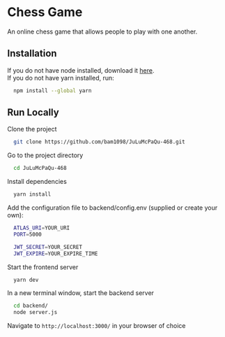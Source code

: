 # Chess Game

An online chess game that allows people to play with one another.

## Installation

If you do not have node installed, download it [here](https://nodejs.org/en/download/).
<br />
If you do not have yarn installed, run:

```bash
  npm install --global yarn
```

## Run Locally

Clone the project

```bash
  git clone https://github.com/bam1098/JuLuMcPaQu-468.git
```

Go to the project directory

```bash
  cd JuLuMcPaQu-468
```

Install dependencies

```bash
  yarn install
```

Add the configuration file to backend/config.env (supplied or create your own):

```bash
  ATLAS_URI=YOUR_URI
  PORT=5000

  JWT_SECRET=YOUR_SECRET
  JWT_EXPIRE=YOUR_EXPIRE_TIME
```

Start the frontend server

```bash
  yarn dev
```

In a new terminal window, start the backend server

```bash
  cd backend/
  node server.js
```

Navigate to `http://localhost:3000/` in your browser of choice
